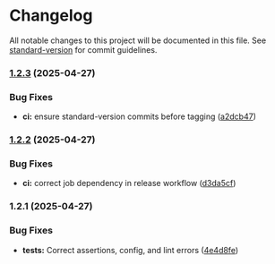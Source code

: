 # Changelog

All notable changes to this project will be documented in this file. See [standard-version](https://github.com/conventional-changelog/standard-version) for commit guidelines.

### [1.2.3](https://github.com/neotyk/unified-param-handler/compare/v1.2.2...v1.2.3) (2025-04-27)


### Bug Fixes

* **ci:** ensure standard-version commits before tagging ([a2dcb47](https://github.com/neotyk/unified-param-handler/commit/a2dcb47c924373c562a999d2e7722ce1cf4e262b))

### [1.2.2](https://github.com/neotyk/unified-param-handler/compare/v1.2.1...v1.2.2) (2025-04-27)


### Bug Fixes

* **ci:** correct job dependency in release workflow ([d3da5cf](https://github.com/neotyk/unified-param-handler/commit/d3da5cfa9bece0ca821ce608cd3e2cf254fc7d20))

### 1.2.1 (2025-04-27)


### Bug Fixes

* **tests:** Correct assertions, config, and lint errors ([4e4d8fe](https://github.com/neotyk/unified-param-handler/commit/4e4d8fe90cf9b6e4b0223d2636722ccd4adeb784))
